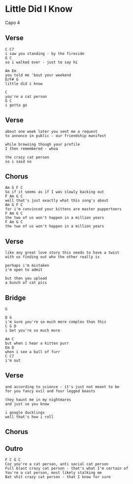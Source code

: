 # Little Did I Know

Capo 4

## Verse

	C C7
	i saw you standing - by the fireside
	G C
	so i walked over - just to say hi

	Am Em
	you told me 'bout your weekend
	D/F# G
	little did i know

	C
	you're a cat person
	G C
	i gotta go

## Verse

	about one week later you sent me a request
	to annonce in public - our friendship manifest

	while browsing though your profile
	I then remembered - whoa

	the crazy cat person
	so i said no

## Chorus

	Am G F C
	So if it seems as if I was slowly backing out
	F Am G C
	well that's just exactly what this song's about
	Am G F C
	for i'm convinced your kittens are master pupperteers
	F Am G C
	the two of us won't happen in a million years
	F Am G C
	the two of us won't happen in a million years

## Verse

	like any great love story this needs to have a twist
	with us finding out who the other really is

	perhaps i'm mistaken
	i'm open to admit

	but then you upload
	a bunch of cat pics

## Bridge

	G

	D G
	i'm sure you're so much more complex than this
	C G D
	i bet you're so much more

	Am C
	but when i hear a kitten purr
	Em D
	when i see a ball of furr
	C C7
	i'm out

## Verse

	and according to science - it's just not meant to be
	for you fancy evil and four legged beasts

	they haunt me in my nightmares
	and just so you know

	i google ducklings
	well that's how i roll

## Chorus


## Outro

	F C G C
	Coz you're a cat person, anti social cat person
	Full blast crazy cat person - that's what I'm certain of
	You're a cat person, most likely stalking me
	Bat shit crazy cat person - that I know for sure
